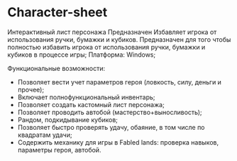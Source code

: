 # Character-sheet
 Интерактивный лист персонажа
Предназначен
Избавляет игрока от использования ручки, бумажки и кубиков.
Предназначен для того чтобы полностью избавить игрока от использования ручки, бумажки и кубиков в процессе игры;
Платформа: Windows;

Функциональные возможности:
- Позволяет вести учет параметров героя (ловкость, силу, деньги и прочее);
- Включает полнофункциональный инвентарь;
- Позволяет создать кастомный лист персонажа;
- Позволяет проводить автобой (мастерство+выносливость);
- Рандом, подкидывание кубиков;
- Позволяет быстро проверять удачу, обаяние, в том числе по квадратам удачи;
- Содержить механику для игры в Fabled lands: проверка навыков, параметры героя, автобой.

